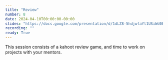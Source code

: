 ```yaml
---
title: "Review"
number: 8
date: 2024-04-10T00:00:00-00:00
slides: "https://docs.google.com/presentation/d/1dLZ8-5hdjwfaYl1USiWd0BeKfl0v9D0LJtUQRWB0V0M/edit?usp=share_link"
recording: ""
ready: True
---
```


This session consists of a kahoot review game, and time to work on projects with your mentors.